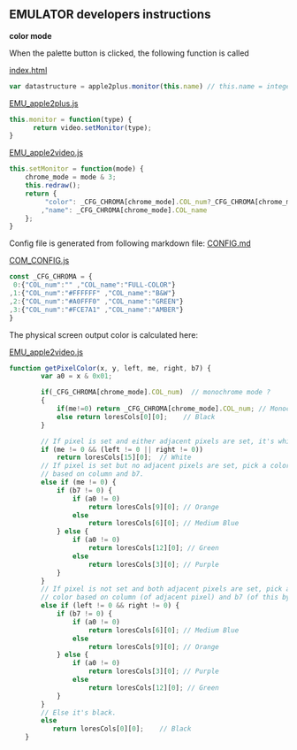 ## EMULATOR developers instructions

**color mode**

When the palette button is clicked, the following function is called 

[index.html](/index.html)
```javascript
var datastructure = apple2plus.monitor(this.name) // this.name = integer number cyling between 0-3
```

[EMU_apple2plus.js](/res/EMU_apple2plus.js)
```javascript
this.monitor = function(type) {
      return video.setMonitor(type);
}
```
[EMU_apple2video.js](/res/EMU_apple2video.js)
```javascript
this.setMonitor = function(mode) {
    chrome_mode = mode & 3;
    this.redraw();
    return {
         "color": _CFG_CHROMA[chrome_mode].COL_num?_CFG_CHROMA[chrome_mode].COL_num:"#000000"
        ,"name": _CFG_CHROMA[chrome_mode].COL_name
    };
}
```

Config file is generated from following markdown file: [CONFIG.md](/docs/CONFIG.md)

[COM_CONFIG.js](/res/COM_CONFIG.js)
```javascript
const _CFG_CHROMA = {
 0:{"COL_num":"" ,"COL_name":"FULL-COLOR"}
,1:{"COL_num":"#FFFFFF" ,"COL_name":"B&W"}
,2:{"COL_num":"#A0FFF0" ,"COL_name":"GREEN"}
,3:{"COL_num":"#FCE7A1" ,"COL_name":"AMBER"}
}
```

The physical screen output color is calculated here:

[EMU_apple2video.js](/res/EMU_apple2video.js)
```javascript
function getPixelColor(x, y, left, me, right, b7) {
        var a0 = x & 0x01;

        if(_CFG_CHROMA[chrome_mode].COL_num)  // monochrome mode ?
        {
            if(me!=0) return _CFG_CHROMA[chrome_mode].COL_num; // Monochrome color
            else return loresCols[0][0];    // Black
        }

        // If pixel is set and either adjacent pixels are set, it's white.
        if (me != 0 && (left != 0 || right != 0))
            return loresCols[15][0];  // White
        // If pixel is set but no adjacent pixels are set, pick a color
        // based on column and b7.
        else if (me != 0) {
            if (b7 != 0) {
                if (a0 != 0)
                    return loresCols[9][0]; // Orange
                else
                    return loresCols[6][0]; // Medium Blue
            } else {
                if (a0 != 0)
                    return loresCols[12][0]; // Green
                else
                    return loresCols[3][0]; // Purple
            }
        }
        // If pixel is not set and both adjacent pixels are set, pick a
        // color based on column (of adjacent pixel) and b7 (of this byte).
        else if (left != 0 && right != 0) {
            if (b7 != 0) {
                if (a0 != 0)
                    return loresCols[6][0]; // Medium Blue
                else
                    return loresCols[9][0]; // Orange
            } else {
                if (a0 != 0)
                    return loresCols[3][0]; // Purple
                else
                    return loresCols[12][0]; // Green
            }
        }
        // Else it's black.
        else
           return loresCols[0][0];    // Black
    }
```
